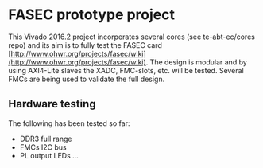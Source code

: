 # FASEC prototype project
This Vivado 2016.2 project incorperates several cores (see te-abt-ec/cores
repo) and its aim is to fully test the FASEC card
[http://www.ohwr.org/projects/fasec/wiki](http://www.ohwr.org/projects/fasec/wiki). The
design is modular and by using AXI4-Lite slaves the XADC, FMC-slots, etc. will
be tested. Several FMCs are being used to validate the full design.

## Hardware testing
The following has been tested so far:
* DDR3 full range
* FMCs I2C bus
* PL output LEDs
...
